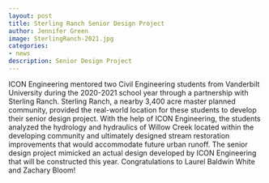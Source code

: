```yaml
---
layout: post
title: Sterling Ranch Senior Design Project
author: Jennifer Green
image: SterlingRanch-2021.jpg
categories:
- news
description: Senior Design Project
---
```


ICON Engineering mentored two Civil Engineering students from Vanderbilt University during the 2020-2021 school year through a partnership with Sterling Ranch. Sterling Ranch, a nearby 3,400 acre master planned community, provided the real-world location for these students to develop their senior design project. With the help of ICON Engineering, the students analyzed the hydrology and hydraulics of Willow Creek located within the developing community and ultimately designed stream restoration improvements that would accommodate future urban runoff.  The senior design project mimicked an actual design developed by ICON Engineering that will be constructed this year. Congratulations to Laurel Baldwin White and Zachary Bloom!
